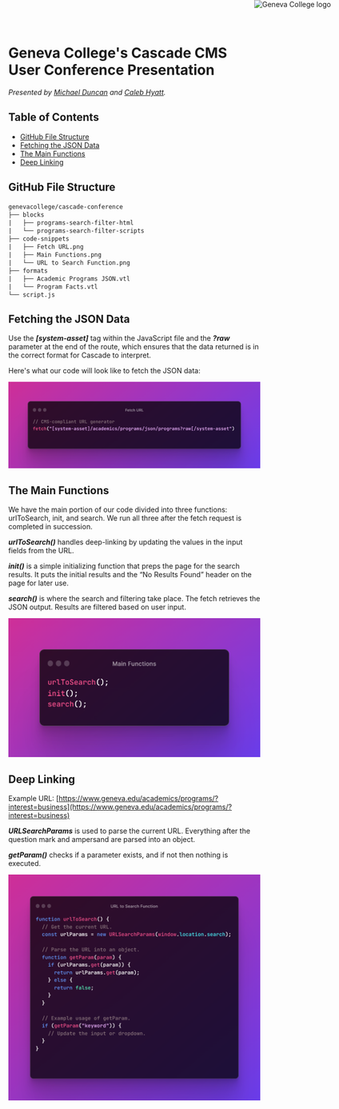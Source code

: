 <a href="https://geneva.edu/" target="_blank">
  <img src="https://avatars.githubusercontent.com/u/59443670?v=4" alt="Geneva College logo" style="position: absolute; top: 0; right: 0; width: 25%;" />
</a>

# Geneva College's Cascade CMS User Conference Presentation

_Presented by [Michael Duncan](https://www.linkedin.com/in/michaelduncan7) and [Caleb Hyatt](https://calebhyatt.com/)._

## Table of Contents

- [GitHub File Structure](#github-file-structure)
- [Fetching the JSON Data](#fetching-the-json-data)
- [The Main Functions](#the-main-functions)
- [Deep Linking](#deep-linking)

## GitHub File Structure

```
genevacollege/cascade-conference
├── blocks
|   ├── programs-search-filter-html
|   └── programs-search-filter-scripts
├── code-snippets
|   ├── Fetch URL.png
|   ├── Main Functions.png
|   └── URL to Search Function.png
├── formats
|   ├── Academic Programs JSON.vtl
|   └── Program Facts.vtl
└── script.js
```

## Fetching the JSON Data

Use the **_[system-asset]_** tag within the JavaScript file and the **_?raw_** parameter at the end of the route, which ensures that the data returned is in the correct format for Cascade to interpret.

Here's what our code will look like to fetch the JSON data:

![Fetch URL code snippet](https://raw.githubusercontent.com/genevacollege/cascade-conference/main/code-snippets/Fetch%20URL.png)

## The Main Functions

We have the main portion of our code divided into three functions: urlToSearch, init, and search. We run all three after the fetch request is completed in succession.

**_urlToSearch()_** handles deep-linking by updating the values in the input fields from the URL.

**_init()_** is a simple initializing function that preps the page for the search results. It puts the initial results and the “No Results Found” header on the page for later use.

**_search()_** is where the search and filtering take place. The fetch retrieves the JSON output. Results are filtered based on user input.

![Main Functions code snippet](https://raw.githubusercontent.com/genevacollege/cascade-conference/main/code-snippets/Main%20Functions.png)

## Deep Linking

Example URL: [https://www.geneva.edu/academics/programs/?interest=business](https://www.geneva.edu/academics/programs/?interest=business)

**_URLSearchParams_** is used to parse the current URL. Everything after the question mark and ampersand are parsed into an object.

**_getParam()_** checks if a parameter exists, and if not then nothing is executed.

![URL to Search Function code snippet](https://raw.githubusercontent.com/genevacollege/cascade-conference/main/code-snippets/URL%20to%20Search%20Function.png)
